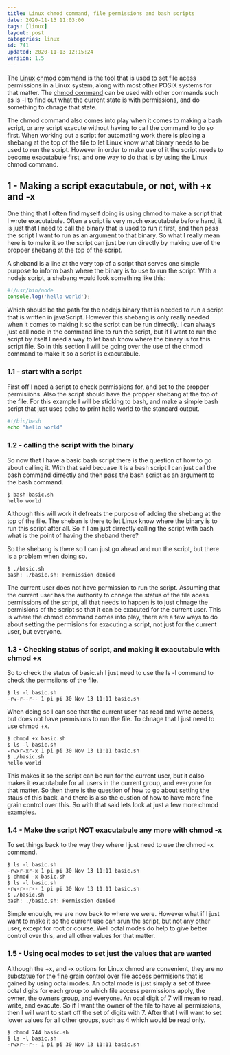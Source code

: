 ```yaml
---
title: Linux chmod command, file permissions and bash scripts
date: 2020-11-13 11:03:00
tags: [linux]
layout: post
categories: linux
id: 741
updated: 2020-11-13 12:15:24
version: 1.5
---
```


The [Linux chmod](https://man7.org/linux/man-pages/man1/chmod.1.html) command is the tool that is used to set file acess permissions in a Linux system, along with most other POSIX systems for that matter. The [chmod command](https://www.howtogeek.com/437958/how-to-use-the-chmod-command-on-linux/) can be used with other commands such as ls -l to find out what the current state is with permissions, and do something to chnage that state.

The chmod command also comes into play when it comes to making a bash script, or any script exacute without having to call the command to do so first. When working out a script for automating work there is placing a shebang at the top of the file to let Linux know what binary needs to be used to run the script. However in order to make use of it the script needs to become exacutabule first, and one way to do that is by using the Linux chmod command.

<!-- more -->

## 1 - Making a script exacutabule, or not, with +x and -x

One thing that I often find myself doing is using chmod to make a script that I wrote exacutabule. Often a script is very much exacutabule before hand, it is just that I need to call the binary that is used to run it first, and then pass the script I want to run as an argument to that binary. So what I really mean here is to make it so the script can just be run directly by making use of the propper shebang at the top of the script.

A sheband is a line at the very top of a script that serves one simple purpose to inform bash where the binary is to use to run the script. With a nodejs script, a shebang would look something like this:

```js
#!/usr/bin/node
console.log('hello world');
```

Which should be the path for the nodejs binary that is needed to run a script that is written in javaScript. However this shebang is only really needed when it comes to making it so the script can be run dirrectly. I can always just call node in the command line to run the script, but if I want to run the script by itself I need a way to let bash know where the binary is for this script file. So in this section I will be going over the use of the chmod command to make it so a script is exacutabule.

### 1.1 - start with a script

First off I need a script to check permissions for, and set to the propper permisiions. Also the script should have the propper shebang at the top of the file. For this example I will be sticking to bash, and make a simple bash script that just uses echo to print hello world to the standard output.

```bash
#!/bin/bash
echo "hello world"
```

### 1.2 - calling the script with the binary

So now that I have a basic bash script there is the question of how to go about calling it. With that said becuase it is a bash script I can just call the bash command dirrectly and then pass the bash script as an argument to the bash command.

```
$ bash basic.sh
hello world
```

Although this will work it defreats the purpose of adding the shebang at the top of the file. The sheban is there to let Linux know where the binary is to run this script after all. So if I am just dirrectly calling the script with bash what is the point of having the sheband there?

So the shebang is there so I can just go ahead and run the script, but there is a problem when doing so.

```
$ ./basic.sh
bash: ./basic.sh: Permission denied
```

The current user does not have permission to run the script. Assuming that the current user has the authority to chnage the status of the file acess permissions of the script, all that needs to happen is to just chnage the permisions of the script so that it can be exacuted for the current user. This is where the chmod command comes into play, there are a few ways to do about setting the permisions for exacuting a script, not just for the current user, but everyone.

### 1.3 - Checking status of script, and making it exacutabule with chmod +x

So to check the status of basic.sh I just need to use the ls -l command to check the permsiions of the file.

```
$ ls -l basic.sh
-rw-r--r-- 1 pi pi 30 Nov 13 11:11 basic.sh
```

When doing so I can see that the current user has read and write access, but does not have permisions to run the file. To chnage that I just need to use chmod +x.

```
$ chmod +x basic.sh
$ ls -l basic.sh
-rwxr-xr-x 1 pi pi 30 Nov 13 11:11 basic.sh
$ ./basic.sh
hello world
```

This makes it so the script can be run for the current user, but it calso makes it exacutabule for all users in the current group, and everyone for that matter. So then there is the question of how to go about setting the staus of this back, and there is also the custion of how to have more fine grain control over this. So with that said lets look at just a few more chmod examples.

### 1.4 - Make the script NOT exacutabule any more with chmod -x

To set things back to the way they where I just need to use the chmod -x command.

```
$ ls -l basic.sh
-rwxr-xr-x 1 pi pi 30 Nov 13 11:11 basic.sh
$ chmod -x basic.sh
$ ls -l basic.sh
-rw-r--r-- 1 pi pi 30 Nov 13 11:11 basic.sh
$ ./basic.sh
bash: ./basic.sh: Permission denied
```

Simple enouigh, we are now back to where we were. However what if I just want to make it so the current use can srun the script, but not any other user, except for root or course. Well octal modes do help to give better control over this, and all other values for that matter.

### 1.5 - Using ocal modes to set just the values that are wanted

Although the +x, and -x options for Linux chmod are convenient, they are no substatue for the fine grain control over file access permisions that is gained by using octal modes. An octal mode is just simply a set of three octal digits for each group to which file access permissions apply, the owner, the owners group, and everyone. An ocal digit of 7 will mean to read, write, and exacute. So if I want the owner of the file to have all permissions, then I will want to start off the set of digits with 7. After that I will want to set lower values for all other groups, such as 4 which would be read only.

```
$ chmod 744 basic.sh
$ ls -l basic.sh
-rwxr--r-- 1 pi pi 30 Nov 13 11:11 basic.sh
```